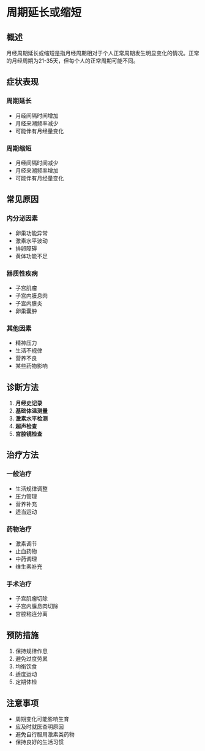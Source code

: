 # 周期延长或缩短

## 概述

月经周期延长或缩短是指月经周期相对于个人正常周期发生明显变化的情况。正常的月经周期为21-35天，但每个人的正常周期可能不同。

## 症状表现

### 周期延长
- 月经间隔时间增加
- 月经来潮频率减少
- 可能伴有月经量变化

### 周期缩短
- 月经间隔时间减少
- 月经来潮频率增加
- 可能伴有月经量变化

## 常见原因

### 内分泌因素
- 卵巢功能异常
- 激素水平波动
- 排卵障碍
- 黄体功能不足

### 器质性疾病
- 子宫肌瘤
- 子宫内膜息肉
- 子宫内膜炎
- 卵巢囊肿

### 其他因素
- 精神压力
- 生活不规律
- 营养不良
- 某些药物影响

## 诊断方法

1. **月经史记录**
2. **基础体温测量**
3. **激素水平检测**
4. **超声检查**
5. **宫腔镜检查**

## 治疗方法

### 一般治疗
- 生活规律调整
- 压力管理
- 营养补充
- 适当运动

### 药物治疗
- 激素调节
- 止血药物
- 中药调理
- 维生素补充

### 手术治疗
- 子宫肌瘤切除
- 子宫内膜息肉切除
- 宫腔粘连分离

## 预防措施

1. 保持规律作息
2. 避免过度劳累
3. 均衡饮食
4. 适度运动
5. 定期体检

## 注意事项

- 周期变化可能影响生育
- 应及时就医查明原因
- 避免自行服用激素类药物
- 保持良好的生活习惯 